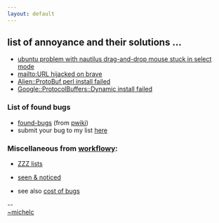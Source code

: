 ```yaml
---
layout: default
---
```

## list of annoyance and their solutions ...

* [ubuntu problem with nautilus drag-and-drop mouse stuck in select mode](mouse-stuck.html)
* [mailto:URL hijacked on brave](mailto-hijack.md)
* [Alien::ProtoBuf perl install failed](ap-install.html)
* [Google::ProtocolBuffers::Dynamic install failed](protobuf-install.html)

### List of found bugs

 * [found-bugs][FBUGS] (from [pwiki])
 * submit your bug to my list [here](https://workflowy.com/s/input-bucket/h4tBOI3XE5XM6zIJ)

### Miscellaneous from [workflowy][WFY]:

 * [ZZZ lists](https://workflowy.com/s/zzz/a81aB20G9AH5LTIe)
 * [seen & noticed][S&N]

 * see also [cost of bugs](https://duckduckgo.com/?q=!g+cost+of+bugs)




--&nbsp;<br>
[~michelc](https://workflowy.com/#/543361208bf6)


[FBUGS]: https://framagit.org/michelsphere/mywiki/-/wikis/found-bugs
[WFY]: https://workflowy.com/#/
[pwiki]: https://framagit.org/michelsphere/mywiki/-/wikis/home
[S&N]: https://workflowy.com/#/d23652ec2f22
[ZZZ]: https://workflowy.com/#/d15c669d50ac
